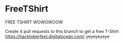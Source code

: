 # FreeTShirt
FREE TSHIRT WOWOWOOW


Create 4 pull requests to this branch to get a free T-Shirt
https://hacktoberfest.digitalocean.com/
yeyeyeyeye
